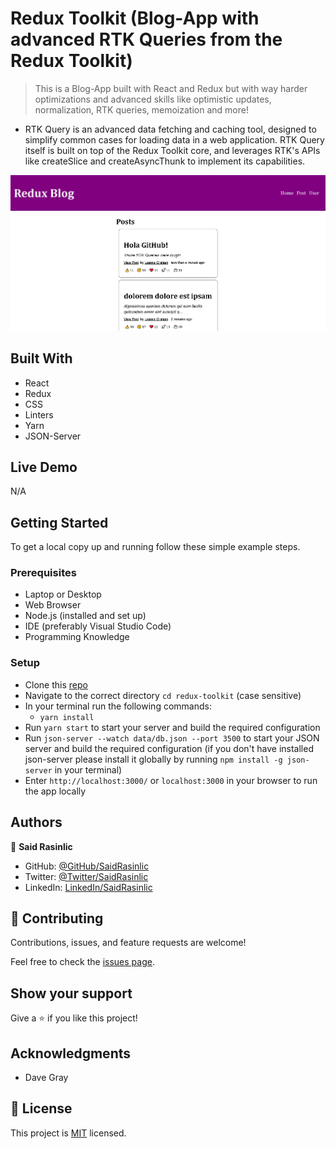 # Redux Toolkit (Blog-App with advanced RTK Queries from the Redux Toolkit)

> This is a Blog-App built with React and Redux but with way harder optimizations and advanced skills like optimistic updates, normalization, RTK queries, memoization and more!

- RTK Query is an advanced data fetching and caching tool, designed to simplify common cases for loading data in a web application. RTK Query itself is built on top of the Redux Toolkit core, and leverages RTK's APIs like createSlice and createAsyncThunk to implement its capabilities.

![screenshot](./public/Project-Snapshot.png)

## Built With

- React
- Redux
- CSS
- Linters
- Yarn
- JSON-Server

## Live Demo

N/A

## Getting Started

To get a local copy up and running follow these simple example steps.

### Prerequisites

- Laptop or Desktop
- Web Browser
- Node.js (installed and set up)
- IDE (preferably Visual Studio Code)
- Programming Knowledge

### Setup

- Clone this [repo](https://github.com/SaidRasinlic/Redux-Toolkit)
- Navigate to the correct directory `cd redux-toolkit` (case sensitive)
- In your terminal run the following commands:
  - `yarn install`
- Run `yarn start` to start your server and build the required configuration
- Run `json-server --watch data/db.json --port 3500` to start your JSON server and build the required configuration (if you don't have installed json-server please install it globally by running `npm install -g json-server` in your terminal)
- Enter `http://localhost:3000/` or `localhost:3000` in your browser to run the app locally


## Authors

👤 **Said Rasinlic**

- GitHub: [@GitHub/SaidRasinlic](https://github.com/SaidRasinlic)
- Twitter: [@Twitter/SaidRasinlic](https://twitter.com/SaidRasinlic)
- LinkedIn: [LinkedIn/SaidRasinlic](https://www.linkedin.com/in/saidrasinlic)

## 🤝 Contributing

Contributions, issues, and feature requests are welcome!

Feel free to check the [issues page](../../issues/).

## Show your support

Give a ⭐️ if you like this project!

## Acknowledgments

- Dave Gray

## 📝 License

This project is [MIT](LICENSE) licensed.
